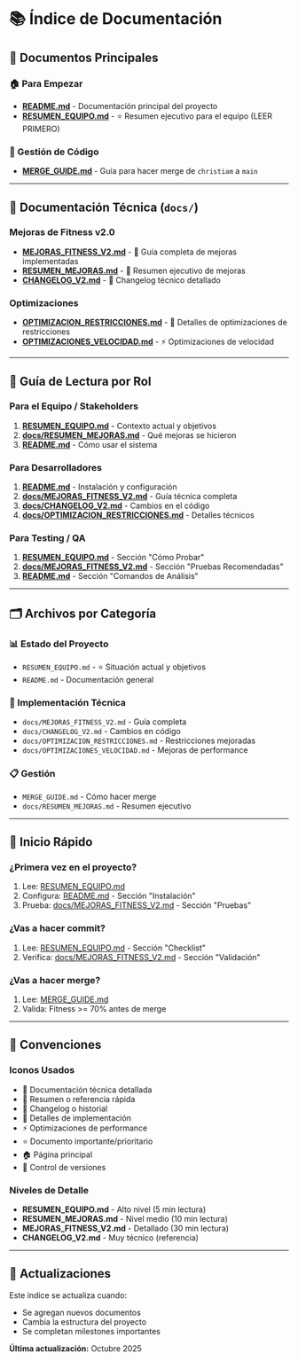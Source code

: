 # 📚 Índice de Documentación

## 📖 Documentos Principales

### 🏠 Para Empezar
- **[README.md](README.md)** - Documentación principal del proyecto
- **[RESUMEN_EQUIPO.md](RESUMEN_EQUIPO.md)** - ⭐ Resumen ejecutivo para el equipo (LEER PRIMERO)

### 🔀 Gestión de Código
- **[MERGE_GUIDE.md](MERGE_GUIDE.md)** - Guía para hacer merge de `christiam` a `main`

---

## 📁 Documentación Técnica (`docs/`)

### Mejoras de Fitness v2.0
- **[MEJORAS_FITNESS_V2.md](docs/MEJORAS_FITNESS_V2.md)** - 📘 Guía completa de mejoras implementadas
- **[RESUMEN_MEJORAS.md](docs/RESUMEN_MEJORAS.md)** - 📄 Resumen ejecutivo de mejoras
- **[CHANGELOG_V2.md](docs/CHANGELOG_V2.md)** - 📝 Changelog técnico detallado

### Optimizaciones
- **[OPTIMIZACION_RESTRICCIONES.md](docs/OPTIMIZACION_RESTRICCIONES.md)** - 🔧 Detalles de optimizaciones de restricciones
- **[OPTIMIZACIONES_VELOCIDAD.md](docs/OPTIMIZACIONES_VELOCIDAD.md)** - ⚡ Optimizaciones de velocidad

---

## 🎯 Guía de Lectura por Rol

### Para el Equipo / Stakeholders
1. **[RESUMEN_EQUIPO.md](RESUMEN_EQUIPO.md)** - Contexto actual y objetivos
2. **[docs/RESUMEN_MEJORAS.md](docs/RESUMEN_MEJORAS.md)** - Qué mejoras se hicieron
3. **[README.md](README.md)** - Cómo usar el sistema

### Para Desarrolladores
1. **[README.md](README.md)** - Instalación y configuración
2. **[docs/MEJORAS_FITNESS_V2.md](docs/MEJORAS_FITNESS_V2.md)** - Guía técnica completa
3. **[docs/CHANGELOG_V2.md](docs/CHANGELOG_V2.md)** - Cambios en el código
4. **[docs/OPTIMIZACION_RESTRICCIONES.md](docs/OPTIMIZACION_RESTRICCIONES.md)** - Detalles técnicos

### Para Testing / QA
1. **[RESUMEN_EQUIPO.md](RESUMEN_EQUIPO.md)** - Sección "Cómo Probar"
2. **[docs/MEJORAS_FITNESS_V2.md](docs/MEJORAS_FITNESS_V2.md)** - Sección "Pruebas Recomendadas"
3. **[README.md](README.md)** - Sección "Comandos de Análisis"

---

## 🗂️ Archivos por Categoría

### 📊 Estado del Proyecto
- `RESUMEN_EQUIPO.md` - ⭐ Situación actual y objetivos
- `README.md` - Documentación general

### 🔧 Implementación Técnica
- `docs/MEJORAS_FITNESS_V2.md` - Guía completa
- `docs/CHANGELOG_V2.md` - Cambios en código
- `docs/OPTIMIZACION_RESTRICCIONES.md` - Restricciones mejoradas
- `docs/OPTIMIZACIONES_VELOCIDAD.md` - Mejoras de performance

### 📋 Gestión
- `MERGE_GUIDE.md` - Cómo hacer merge
- `docs/RESUMEN_MEJORAS.md` - Resumen ejecutivo

---

## 🚀 Inicio Rápido

### ¿Primera vez en el proyecto?
1. Lee: [RESUMEN_EQUIPO.md](RESUMEN_EQUIPO.md)
2. Configura: [README.md](README.md) - Sección "Instalación"
3. Prueba: [docs/MEJORAS_FITNESS_V2.md](docs/MEJORAS_FITNESS_V2.md) - Sección "Pruebas"

### ¿Vas a hacer commit?
1. Lee: [RESUMEN_EQUIPO.md](RESUMEN_EQUIPO.md) - Sección "Checklist"
2. Verifica: [docs/MEJORAS_FITNESS_V2.md](docs/MEJORAS_FITNESS_V2.md) - Sección "Validación"

### ¿Vas a hacer merge?
1. Lee: [MERGE_GUIDE.md](MERGE_GUIDE.md)
2. Valida: Fitness >= 70% antes de merge

---

## 📝 Convenciones

### Iconos Usados
- 📘 Documentación técnica detallada
- 📄 Resumen o referencia rápida
- 📝 Changelog o historial
- 🔧 Detalles de implementación
- ⚡ Optimizaciones de performance
- ⭐ Documento importante/prioritario
- 🏠 Página principal
- 🔀 Control de versiones

### Niveles de Detalle
- **RESUMEN_EQUIPO.md** - Alto nivel (5 min lectura)
- **RESUMEN_MEJORAS.md** - Nivel medio (10 min lectura)
- **MEJORAS_FITNESS_V2.md** - Detallado (30 min lectura)
- **CHANGELOG_V2.md** - Muy técnico (referencia)

---

## 🔄 Actualizaciones

Este índice se actualiza cuando:
- Se agregan nuevos documentos
- Cambia la estructura del proyecto
- Se completan milestones importantes

**Última actualización:** Octubre 2025
